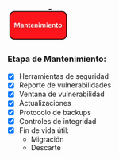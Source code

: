 ![Mantenimiento](./images/maintenance.png)

### Etapa de Mantenimiento:

- [x] Herramientas de seguridad
- [x] Reporte de vulnerabilidades
- [x] Ventana de vulnerabilidad
- [x] Actualizaciones
- [x] Protocolo de backups
- [x] Controles de integridad
- [x] Fín de vida útil:
  - Migración
  - Descarte
